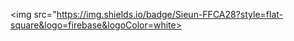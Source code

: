 <img src="https://img.shields.io/badge/Sieun-FFCA28?style=flat-square&logo=firebase&logoColor=white>
